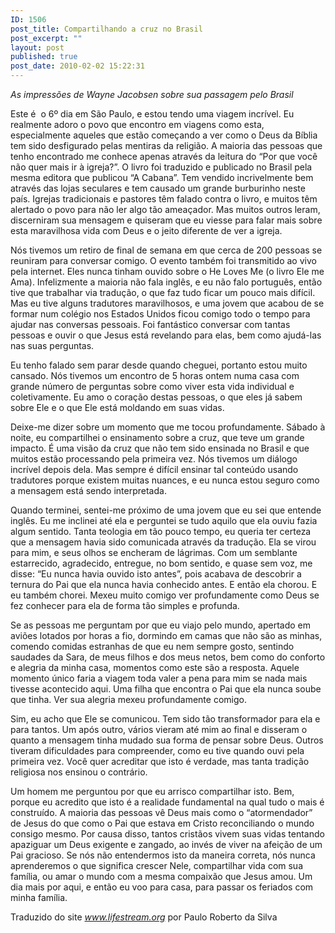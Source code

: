 ```yaml
---
ID: 1506
post_title: Compartilhando a cruz no Brasil
post_excerpt: ""
layout: post
published: true
post_date: 2010-02-02 15:22:31
---
```

<em>As impressões de Wayne Jacobsen sobre sua passagem pelo Brasil</em>

Este é  o 6º dia em São Paulo, e estou tendo uma viagem incrível. Eu realmente adoro o povo que encontro em viagens como esta, especialmente aqueles que estão começando a ver como o Deus da Bíblia tem sido desfigurado pelas mentiras da religião. A maioria das pessoas que tenho encontrado me conhece apenas através da leitura do “Por que você não quer mais ir à igreja?”. O livro foi traduzido e publicado no Brasil pela mesma editora que publicou “A Cabana”. Tem vendido incrivelmente bem através das lojas seculares e tem causado um grande burburinho neste país. Igrejas tradicionais e pastores têm falado contra o livro, e muitos têm alertado o povo para não ler algo tão ameaçador. Mas muitos outros leram, discerniram sua mensagem e quiseram que eu viesse para falar mais sobre esta maravilhosa vida com Deus e o jeito diferente de ver a igreja.

Nós tivemos um retiro de final de semana em que cerca de 200 pessoas se reuniram para conversar comigo. O evento também foi transmitido ao vivo pela internet. Eles nunca tinham ouvido sobre o He Loves Me (o livro Ele me Ama). Infelizmente a maioria não fala inglês, e eu não falo português, então tive que trabalhar via tradução, o que faz tudo ficar um pouco mais difícil. Mas eu tive alguns tradutores maravilhosos, e uma jovem que acabou de se formar num colégio nos Estados Unidos ficou comigo todo o tempo para ajudar nas conversas pessoais. Foi fantástico conversar com tantas pessoas e ouvir o que Jesus está revelando para elas, bem como ajudá-las nas suas perguntas.

Eu tenho falado sem parar desde quando cheguei, portanto estou muito cansado. Nós tivemos um encontro de 5 horas ontem numa casa com grande número de perguntas sobre como viver esta vida individual e coletivamente. Eu amo o coração destas pessoas, o que eles já sabem sobre Ele e o que Ele está moldando em suas vidas.

Deixe-me dizer sobre um momento que me tocou profundamente. Sábado à noite, eu compartilhei o ensinamento sobre a cruz, que teve um grande impacto. É uma visão da cruz que não tem sido ensinada no Brasil e que muitos estão processando pela primeira vez. Nós tivemos um diálogo incrível depois dela. Mas sempre é difícil ensinar tal conteúdo usando tradutores porque existem muitas nuances, e eu nunca estou seguro como a mensagem está sendo interpretada.

Quando terminei, sentei-me próximo de uma jovem que eu sei que entende inglês. Eu me inclinei até ela e perguntei se tudo aquilo que ela ouviu fazia algum sentido. Tanta teologia em tão pouco tempo, eu queria ter certeza que a mensagem havia sido comunicada através da tradução. Ela se virou para mim, e seus olhos se encheram de lágrimas. Com um semblante estarrecido, agradecido, entregue, no bom sentido, e quase sem voz, me disse: “Eu nunca havia ouvido isto antes”, pois acabava de descobrir a ternura do Pai que ela nunca havia conhecido antes. E então ela chorou. E eu também chorei. Mexeu muito comigo ver profundamente como Deus se fez conhecer para ela de forma tão simples e profunda.

Se as pessoas me perguntam por que eu viajo pelo mundo, apertado em aviões lotados por horas a fio, dormindo em camas que não são as minhas, comendo comidas estranhas de que eu nem sempre gosto, sentindo saudades da Sara, de meus filhos e dos meus netos, bem como do conforto e alegria da minha casa, momentos como este são a resposta. Aquele momento único faria a viagem toda valer a pena para mim se nada mais tivesse acontecido aqui. Uma filha que encontra o Pai que ela nunca soube que tinha. Ver sua alegria mexeu profundamente comigo.

Sim, eu acho que Ele se comunicou. Tem sido tão transformador para ela e para tantos. Um após outro, vários vieram até mim ao final e disseram o quanto a mensagem tinha mudado sua forma de pensar sobre Deus. Outros tiveram dificuldades para compreender, como eu tive quando ouvi pela primeira vez. Você quer acreditar que isto é verdade, mas tanta tradição religiosa nos ensinou o contrário.

Um homem me perguntou por que eu arrisco compartilhar isto. Bem, porque eu acredito que isto é a realidade fundamental na qual tudo o mais é construído. A maioria das pessoas vê Deus mais como o “atormendador” de Jesus do que como o Pai que estava em Cristo reconciliando o mundo consigo mesmo. Por causa disso, tantos cristãos vivem suas vidas tentando apaziguar um Deus exigente e zangado, ao invés de viver na afeição de um Pai gracioso. Se nós não entendermos isto da maneira correta, nós nunca aprenderemos o que significa crescer Nele, compartilhar vida com sua família, ou amar o mundo com a mesma compaixão que Jesus amou. Um dia mais por aqui, e então eu voo para casa, para passar os feriados com minha família.

Traduzido do site <em>www.lifestream.org</em> por Paulo Roberto da Silva